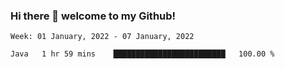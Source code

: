 ### Hi there 👋 welcome to my Github! 

<!--START_SECTION:waka-->
```text
Week: 01 January, 2022 - 07 January, 2022

Java   1 hr 59 mins    █████████████████████████   100.00 % 
```
<!--END_SECTION:waka-->

